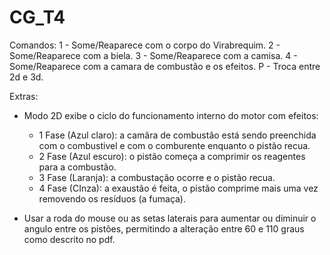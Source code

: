 # CG_T4

Comandos:
 1 - Some/Reaparece com o corpo do Virabrequim.
 2 - Some/Reaparece com a biela.
 3 - Some/Reaparece com a camisa.
 4 - Some/Reaparece com a camara de combustão e os efeitos.
 P - Troca entre 2d e 3d.

Extras: 
- Modo 2D exibe o ciclo do funcionamento interno do motor com efeitos:
    + 1 Fase (Azul claro): a camâra de combustâo está sendo preenchida com o combustivel e com o comburente enquanto o pistão recua.
    + 2 Fase (Azul escuro): o pistão começa a comprimir os reagentes para a combustão.
    + 3 Fase (Laranja): a combustação ocorre e o pistão recua.
    + 4 Fase (CInza): a exaustão é feita, o pistão comprime mais uma vez removendo os resíduos (a fumaça).

- Usar a roda do mouse ou as setas laterais para aumentar ou diminuir o angulo entre os pistões, permitindo a alteração entre 60 e 110 graus como descrito no pdf.